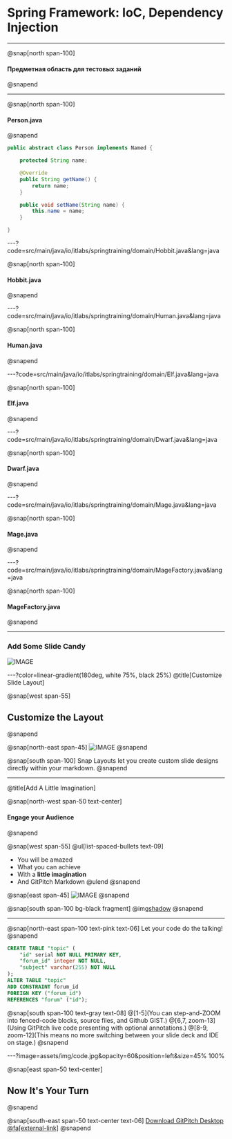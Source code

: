 # Spring Framework: IoC, Dependency Injection

---
@snap[north span-100]
#### Предметная область для тестовых заданий
@snapend

---

@snap[north span-100]
#### Person.java
@snapend

```java
public abstract class Person implements Named {

    protected String name;

    @Override
    public String getName() {
        return name;
    }

    public void setName(String name) {
        this.name = name;
    }

}
```
---?code=src/main/java/io/itlabs/springtraining/domain/Hobbit.java&lang=java

@snap[north span-100]
#### Hobbit.java
@snapend

---?code=src/main/java/io/itlabs/springtraining/domain/Human.java&lang=java

@snap[north span-100]
#### Human.java
@snapend

---?code=src/main/java/io/itlabs/springtraining/domain/Elf.java&lang=java

@snap[north span-100]
#### Elf.java
@snapend

---?code=src/main/java/io/itlabs/springtraining/domain/Dwarf.java&lang=java

@snap[north span-100]
#### Dwarf.java
@snapend

---?code=src/main/java/io/itlabs/springtraining/domain/Mage.java&lang=java

@snap[north span-100]
#### Mage.java
@snapend

---?code=src/main/java/io/itlabs/springtraining/domain/MageFactory.java&lang=java

@snap[north span-100]
#### MageFactory.java
@snapend

---

### Add Some Slide Candy

![IMAGE](assets/img/presentation.png)

---?color=linear-gradient(180deg, white 75%, black 25%)
@title[Customize Slide Layout]

@snap[west span-55]
## Customize the Layout
@snapend

@snap[north-east span-45]
![IMAGE](assets/img/presentation.png)
@snapend

@snap[south span-100]
Snap Layouts let you create custom slide designs directly within your markdown.
@snapend

---
@title[Add A Little Imagination]

@snap[north-west span-50 text-center]
#### Engage your Audience
@snapend

@snap[west span-55]
@ul[list-spaced-bullets text-09]
- You will be amazed
- What you can achieve
- With a **little imagination**
- And GitPitch Markdown
@ulend
@snapend

@snap[east span-45]
![IMAGE](assets/img/conference.png)
@snapend

@snap[south span-100 bg-black fragment]
@img[shadow](assets/img/conference.png)
@snapend

---

@snap[north-east span-100 text-pink text-06]
Let your code do the talking!
@snapend

```sql zoom-18
CREATE TABLE "topic" (
    "id" serial NOT NULL PRIMARY KEY,
    "forum_id" integer NOT NULL,
    "subject" varchar(255) NOT NULL
);
ALTER TABLE "topic"
ADD CONSTRAINT forum_id
FOREIGN KEY ("forum_id")
REFERENCES "forum" ("id");
```

@snap[south span-100 text-gray text-08]
@[1-5](You can step-and-ZOOM into fenced-code blocks, source files, and Github GIST.)
@[6,7, zoom-13](Using GitPitch live code presenting with optional annotations.)
@[8-9, zoom-12](This means no more switching between your slide deck and IDE on stage.)
@snapend


---?image=assets/img/code.jpg&opacity=60&position=left&size=45% 100%

@snap[east span-50 text-center]
## Now It's **Your** Turn
@snapend

@snap[south-east span-50 text-center text-06]
[Download GitPitch Desktop @fa[external-link]](https://gitpitch.com/docs/getting-started/tutorial/)
@snapend

